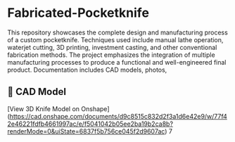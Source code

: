 # Fabricated-Pocketknife
This repository showcases the complete design and manufacturing process of a custom pocketknife. Techniques used include manual lathe operation, waterjet cutting, 3D printing, investment casting, and other conventional fabrication methods. The project emphasizes the integration of multiple manufacturing processes to produce a functional and well-engineered final product. Documentation includes CAD models, photos,

## 🔗 CAD Model  
[View 3D Knife Model on Onshape] (https://cad.onshape.com/documents/d9c8515c832d2f3a1d6e42e9/w/77f42e46221fdfb4661997ac/e/f5041042b05ee2ba19b2ca8b?renderMode=0&uiState=6837f5b756ce045f2d9607ac)
7
